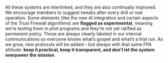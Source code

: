 All these systems are interlinked, and they are also continually improved. We encourage members to suggest tweaks after every drill or real operation. Some elements (like the new AI integration and certain aspects of the Trust Firewall algorithms) are **flagged as experimental**, meaning we’re testing them in pilot programs and they’re not yet ratified as permanent policy. Those are always clearly labeled in our internal communications so everyone knows what’s gospel and what’s a trial run. As we grow, new protocols will be added – but always with that same FPA attitude: **keep it practical, keep it transparent, and don’t let the system overpower the mission**.